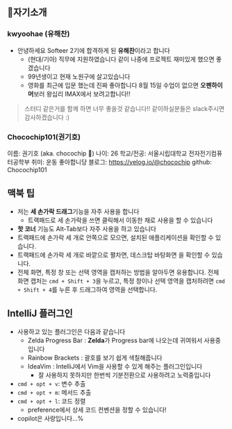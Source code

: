 ## 🧑‍자기소개
### kwyoohae (유해찬) 
- 안녕하세요 Softeer 2기에 합격하게 된 **유해찬**이라고 합니다
  - (현대/기아) 직무에 지원하였습니다 같이 나중에 프로젝트 재미있게 했으면 좋겠습니다
  - 99년생이고 현재 노원구에 살고있습니다
  - 영화를 최근에 입문 했는데 진짜 좋아합니다 8월 15일 수업이 없으면 **오펜하이머**보러 왕십리 IMAX에서 보려고합니다!!
> 스터디 같은거를 함께 하면 너무 좋을것 같습니다!! 같이하실분들은 slack주시면 감사하겠습니다 :)

### Chocochip101(권기호)
이름: 권기호 (aka. chocochip 🍪)
나이: 26
학교/전공: 서울시립대학교 전자전기컴퓨터공학부
취미: 운동 좋아합니당
블로그: https://velog.io/@chocochip
github: Chocochip101

## 맥북 팁
- 저는 **세 손가락 드래그**기능을 자주 사용을 합니다
  - 트랙패드로 세 손가락을 쓰면 클릭해서 이동한 채로 사용을 할 수 있습니다
- **핫 코너** 기능도 Alt-Tab보다 자주 사용을 하고 있습니다
- 트랙패드에 손가락 세 개로 안쪽으로 모으면, 설치된 애플리케이션을 확인할 수 있습니다.
- 트랙패드에 손가락 세 개로 바깥으로 펼차면, 데스크탑 바탕화면 을 확인할 수 있습니다.
- 전체 화면, 특정 창 또는 선택 영역을 캡처하는 방법을 알아두면 유용합니다. 전체 화면 캡처는 `cmd + Shift + 3`을 누르고, 특정 창이나 선택 영역을 캡처하려면 `cmd + Shift + 4`를 누른 후 드래그하여 영역을 선택합니다.

## IntelliJ 플러그인
- 사용하고 있는 플러그인은 다음과 같습니다
  - Zelda Progress Bar : **Zelda**가 Progress bar에 나오는데 귀여워서 사용중 입니다
  - Rainbow Brackets : 괄호를 보기 쉽게 색칠해줍니다
  - IdeaVim : IntelliJ에서 Vim을 사용할 수 있게 해주는 플러그인입니다
    - 잘 사용하지 못하지만 한번씩 기분전환으로 사용하려고 노력중입니다
- `cmd + opt + v`: 변수 추출
- `cmd + opt + m`: 메서드 추출
- `cmd + opt + l`: 코드 정렬
    - preference에서 상세 코드 컨벤션을 정할 수 있습니다!
-  copilot은 사랑입니다...%
